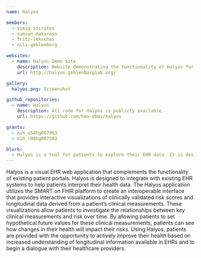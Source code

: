 ```yaml
---
name: Halyos

members:
  - vimig-socrates
  - samson-mataraso
  - fritz-lekschas
  - nils-gehlenborg

websites:
  - name: Halyos Demo Site
    description: Website demonstrating the functionality of Halyos for a sample patient. All data is synthetic.
    url: http://halyos.gehlenborglab.org/

gallery:
  halyos.png: Screenshot

github_repositories:
  - name: Halyos
    description: All code for Halyos is publicly available.
    url: https://github.com/hms-dbmi/halyos

grants:
  - nih_u54hg007963
  - nih_r00hg007583

blurb:
  - Halyos is a tool for patients to explore their EHR data. It is designed to present patient data in a way that allows patients to better understand their health data.
---
```

Halyos is a visual EHR web application that complements the functionality of existing patient portals. Halyos is designed to integrate with existing EHR systems to help patients interpret their health data. The Halyos application utilizes the SMART on FHIR platform to create an interoperable interface that provides interactive visualizations of clinically validated risk scores and longitudinal data derived from a patient’s clinical measurements. These visualizations allow patients to investigate the relationships between key clinical measurements and risk over time. By allowing patients to set hypothetical future values for these clinical measurements, patients can see how changes in their health will impact their risks. Using Halyos, patients are provided with the opportunity to actively improve their health based on increased understanding of longitudinal information available in EHRs and to begin a dialogue with their healthcare providers.
